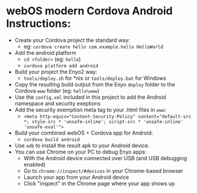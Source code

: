 # webOS modern Cordova Android Instructions:

- Create your Cordova project the standard way:
    - eg: `cordova create hello com.example.hello HelloWorld`
- Add the android platform
    - `cd <folder>` (eg: `hello`)
    - `cordova platform add android`
- Build your project the Enyo2 way:
    - `tools/deploy.sh` for *nix or `tools/deploy.bat` for Windows
- Copy the resulting build output from the Enyo `deploy` folder to the Cordova `www` folder (eg: `hello\www`)
- Use the `config.xml` included in this project to add the Android namespace and security exeptions
- Add the security exemption meta tag to your .html files in `www`:
    - `<meta http-equiv="Content-Security-Policy" content="default-src *; style-src * 'unsafe-inline'; script-src * 'unsafe-inline' 'unsafe-eval'">`
- Build your combined webOS + Cordova app for Android:
    - `cordova build android`
- Use `adb` to install the result apk to your Android device.
- You can use Chrome on your PC to debug Enyo apps:
    - With the Android device connected over USB (and USB debugging enabled)
    - Go to `chrome://inspect/#devices` in your Chrome-based browser
    - Launch your app from your Android device
    - Click "inspect" in the Chrome page where your app shows up